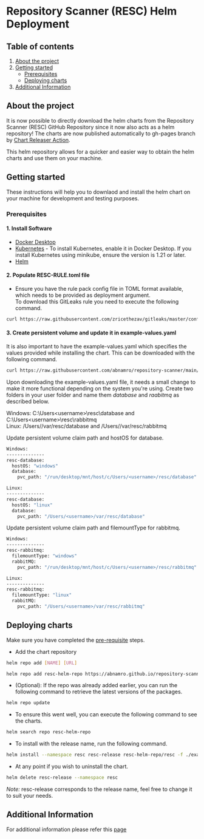 # Repository Scanner (RESC) Helm Deployment

<!-- TABLE OF CONTENTS -->
## Table of contents
1. [About the project](#about-the-project)
2. [Getting started](#getting-started)
    - [Prerequisites](#prerequisites)
    - [Deploying charts](#deploying-charts)
4. [Additional Information](#additional-information)

<!-- ABOUT THE PROJECT -->
## About the project
It is now possible to directly download the helm charts from the Repository Scanner (RESC) GitHub Repository since it now also
acts as a helm repository! The charts are now published automatically to gh-pages branch by [Chart Releaser Action](https://github.com/marketplace/actions/helm-chart-releaser).  

This helm repository allows for a quicker and easier way to obtain the helm charts and use them on your machine.  

<!-- GETTING STARTED -->
## Getting started
These instructions will help you to downlaod and install the helm chart on your machine for development and testing purposes.

### Prerequisites
#### 1. Install Software
* [Docker Desktop](https://www.docker.com/products/docker-desktop/)
* [Kubernetes](https://docs.docker.com/desktop/kubernetes/) - To install Kubernetes, enable it in Docker Desktop. If you install Kubernetes using minikube, ensure the version is 1.21 or later.
* [Helm](https://helm.sh/docs/intro/install/)

#### 2. Populate RESC-RULE.toml file
* Ensure you have the rule pack config file in TOML format available, which needs to be provided as deployment argument.  
To download this GitLeaks rule you need to execute the following command.  

```bash
curl https://raw.githubusercontent.com/zricethezav/gitleaks/master/config/gitleaks.toml > RESC-RULE.toml
```

#### 3. Create persistent volume and update it in example-values.yaml
It is also important to have the example-values.yaml which specifies the values provided while installing the chart. This can be downloaded with the following command.  

```bash
curl https://raw.githubusercontent.com/abnamro/repository-scanner/main/deployment/kubernetes/example-values.yaml > example-values.yaml
```

Upon downloading the example-values.yaml file, it needs a small change to make it more functional depending on the
system you're using. Create two folders in your user folder and name them _database_ and _raabitmq_ as described below.

Windows: C:\Users\<username>\resc\database and C:\Users\<username>\resc\rabbitmq  
Linux: /Users/<username>/var/resc/database and /Users/<username>/var/resc/rabbitmq

Update persistent volume claim path and hostOS for database.
```bash
Windows:
--------------
resc-database:
  hostOS: "windows"
  database:
    pvc_path: "/run/desktop/mnt/host/c/Users/<username>/resc/database"

Linux:
--------------
resc-database:
  hostOS: "linux"
  database:
    pvc_path: "/Users/<username>/var/resc/database"
```

Update persistent volume claim path and filemountType for rabbitmq.
```bash
Windows:
--------------
resc-rabbitmq:
  filemountType: "windows"
  rabbitMQ:
    pvc_path: "/run/desktop/mnt/host/c/Users/<username>/resc/rabbitmq"

Linux:
--------------
resc-rabbitmq:
  filemountType: "linux"
  rabbitMQ:
    pvc_path: "/Users/<username>/var/resc/rabbitmq"
```

## Deploying charts 
Make sure you have completed the [pre-requisite](#prerequisites) steps.

* Add the chart repository

```bash
helm repo add [NAME] [URL]

helm repo add resc-helm-repo https://abnamro.github.io/repository-scanner/
```

* (Optional): If the repo was already added earlier, you can run the following command to retrieve the latest versions of the packages.

```bash
helm repo update
```

* To ensure this went well, you can execute the following command to see the charts.
```bash
helm search repo resc-helm-repo
```

* To install with the release name, run the following command.

```bash
helm install --namespace resc resc-release resc-helm-repo/resc -f ./example-values.yaml --set-file global.secretScanRulePackConfig=./RESC-RULE.toml
```

* At any point if you wish to uninstall the chart.

```bash
helm delete resc-release --namespace resc
```

*Note:* resc-release corresponds to the release name, feel free to change it to suit your needs. 


## Additional Information
For additional information please refer this [page](https://github.com/abnamro/repository-scanner/tree/main/deployment/kubernetes#additional-information)